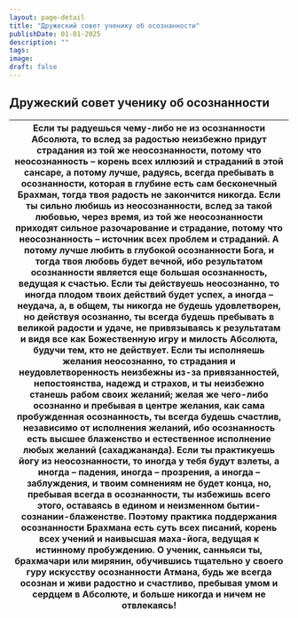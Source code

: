 ```yaml
---
layout: page-detail
title: "Дружеский совет ученику об осознанности"
publishDate: 01-01-2025
description: ""
tags:
image:
draft: false
---
```


## Дружеский совет ученику об осознанности
| Если ты радуешься чему-либо не из осознанности Абсолюта,  то вслед за радостью неизбежно придут страдания  из той же неосознанности, потому что неосознанность –  корень всех иллюзий и страданий в этой сансаре, а потому лучше, радуясь, всегда пребывать в осознанности,  которая в глубине есть сам бесконечный Брахман,  тогда твоя радость не закончится никогда. Если ты сильно любишь из неосознанности,  вслед за такой любовью, через время,  из той же неосознанности приходят сильное разочарование и страдание,  потому что неосознанность –  источник всех проблем и страданий. А потому лучше любить в глубокой осознанности Бога,  и тогда твоя любовь будет вечной,  ибо результатом осознанности является еще большая осознанность,  ведущая к счастью. Если ты действуешь неосознанно,  то иногда плодом твоих действий будет успех,  а иногда – неудача,  а, в общем, ты никогда не будешь удовлетворен, но действуя осознанно,  ты всегда будешь пребывать в великой радости и удаче,  не привязываясь к результатам и видя все как Божественную игру и милость Абсолюта,  будучи тем, кто не действует. Если ты исполняешь желания неосознанно,  то страдания и неудовлетворенность неизбежны  из-за привязанностей, непостоянства, надежд и страхов,  и ты неизбежно станешь рабом своих желаний; желая же чего-либо осознанно и пребывая в центре желания,  как сама пробужденная осознанность,  ты всегда будешь счастлив, независимо от исполнения желаний,  ибо осознанность есть высшее блаженство  и естественное исполнение любых желаний (сахаджананда). Если ты практикуешь йогу из неосознанности,  то иногда у тебя будут взлеты, а иногда – падения,  иногда – прозрения, а иногда – заблуждения,  и твоим сомнениям не будет конца, но, пребывая всегда в осознанности,  ты избежишь всего этого,  оставаясь в едином и неизменном бытии-сознании-блаженстве. Поэтому практика поддержания осознанности Брахмана  есть суть всех писаний, корень всех учений  и наивысшая маха-йога, ведущая к истинному пробуждению. О ученик, санньяси ты, брахмачари или мирянин,  обучившись тщательно у своего гуру  искусству осознанности Атмана, будь же всегда осознан и живи радостно и счастливо,  пребывая умом и сердцем в Абсолюте,  и больше никогда и ничем не отвлекаясь! |
| -------------------------------------------------------------------------------------------------------------------------------------------------------------------------------------------------------------------------------------------------------------------------------------------------------------------------------------------------------------------------------------------------------------------------------------------------------------------------------------------------------------------------------------------------------------------------------------------------------------------------------------------------------------------------------------------------------------------------------------------------------------------------------------------------------------------------------------------------------------------------------------------------------------------------------------------------------------------------------------------------------------------------------------------------------------------------------------------------------------------------------------------------------------------------------------------------------------------------------------------------------------------------------------------------------------------------------------------------------------------------------------------------------------------------------------------------------------------------------------------------------------------------------------------------------------------------------------------------------------------------------------------------------------------------------------------------------------------------------------------------------------------------------------------------------------------------------------------------------------------------------------------------------------------------------------------------------------------------------------------------------------------------------------------------------------------------------------------------------------------------------------------------------------------------------------------------------------------------------------------------------------------------------------------------------------- |
  
  
